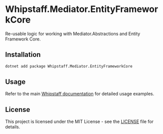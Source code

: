 # Whipstaff.Mediator.EntityFrameworkCore

Re-usable logic for working with Mediator.Abstractions and Entity Framework Core.

## Installation

```bash
dotnet add package Whipstaff.Mediator.EntityFrameworkCore
```

## Usage

Refer to the main [Whipstaff documentation](https://github.com/dpvreony/whipstaff) for detailed usage examples.

## License

This project is licensed under the MIT License - see the [LICENSE](https://github.com/dpvreony/whipstaff/blob/main/LICENSE) file for details.
